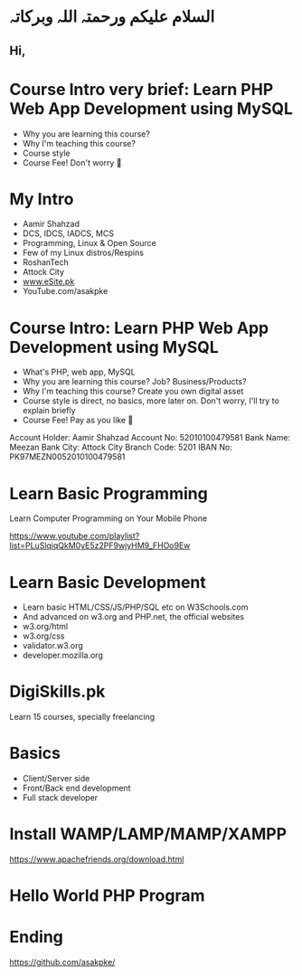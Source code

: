 # السلام علیکم ورحمتہ اللہ وبرکاتہ
## Hi,



# Course Intro very brief: Learn PHP Web App Development using MySQL
* Why you are learning this course?
* Why I'm teaching this course?
* Course style
* Course Fee! Don't worry :slightly_smiling_face:	



# My Intro
* Aamir Shahzad
* DCS, IDCS, IADCS, MCS
* Programming, Linux & Open Source
* Few of my Linux distros/Respins
* RoshanTech
* Attock City
* www.eSite.pk
* YouTube.com/asakpke



# Course Intro: Learn PHP Web App Development using MySQL
* What's PHP, web app, MySQL
* Why you are learning this course? Job? Business/Products?
* Why I'm teaching this course? Create you own digital asset
* Course style is direct, no basics, more later on. Don't worry, I'll try to explain briefly
* Course Fee! Pay as you like :slightly_smiling_face:	

Account Holder: Aamir Shahzad
Account No: 52010100479581
Bank Name: Meezan Bank
City: Attock City
Branch Code: 5201
IBAN No: PK97MEZN0052010100479581



# Learn Basic Programming
Learn Computer Programming on Your Mobile Phone

https://www.youtube.com/playlist?list=PLuSlqiqQkM0yE5z2PF9wjyHM9_FHOo9Ew



# Learn Basic Development
* Learn basic HTML/CSS/JS/PHP/SQL etc on W3Schools.com
* And advanced on w3.org and PHP.net, the official websites
* w3.org/html
* w3.org/css
* validator.w3.org
* developer.mozilla.org



# DigiSkills.pk
Learn 15 courses, specially freelancing



# Basics
* Client/Server side
* Front/Back end development
* Full stack developer



# Install WAMP/LAMP/MAMP/XAMPP
https://www.apachefriends.org/download.html



# Hello World PHP Program
<?php echo 'Hello World' ?>
<?= 'Hello World' ?>



# Ending
https://github.com/asakpke/